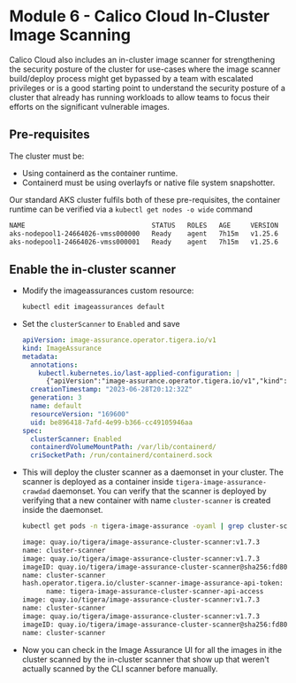# Module 6 - Calico Cloud In-Cluster Image Scanning

Calico Cloud also includes an in-cluster image scanner for strengthening the security posture of the cluster for use-cases where the image scanner build/deploy process might get bypassed by a team with escalated privileges or is a good starting point to understand the security posture of a cluster that already has running workloads to allow teams to focus their efforts on the significant vulnerable images. 

## Pre-requisites

The cluster must be:

- Using containerd as the container runtime.
- Containerd must be using overlayfs or native file system snapshotter.

Our standard AKS cluster fulfils both of these pre-requisites, the container runtime can be verified via a ```kubectl get nodes -o wide``` command

```bash                                                                                                                                                                                                     ☸️  aks-shift-left-workshop22:24:05
NAME                                STATUS   ROLES   AGE     VERSION   INTERNAL-IP    EXTERNAL-IP   OS-IMAGE             KERNEL-VERSION      CONTAINER-RUNTIME
aks-nodepool1-24664026-vmss000000   Ready    agent   7h15m   v1.25.6   10.224.0.103   <none>        Ubuntu 22.04.2 LTS   5.15.0-1040-azure   containerd://1.7.1+azure-1
aks-nodepool1-24664026-vmss000001   Ready    agent   7h15m   v1.25.6   10.224.0.4     <none>        Ubuntu 22.04.2 LTS   5.15.0-1040-azure   containerd://1.7.1+azure-1
```

## Enable the in-cluster scanner

- Modify the imageassurances custom resource:

  ```bash
  kubectl edit imageassurances default
  ```

- Set the ```clusterScanner``` to ```Enabled``` and save

  ```yaml
  apiVersion: image-assurance.operator.tigera.io/v1
  kind: ImageAssurance
  metadata:
    annotations:
      kubectl.kubernetes.io/last-applied-configuration: |
        {"apiVersion":"image-assurance.operator.tigera.io/v1","kind":"ImageAssurance","metadata":{"annotations":{},"name":"default"},"spec":null}
    creationTimestamp: "2023-06-28T20:12:32Z"
    generation: 3
    name: default
    resourceVersion: "169600"
    uid: be896418-7afd-4e99-b366-cc49105946aa
  spec:
    clusterScanner: Enabled
    containerdVolumeMountPath: /var/lib/containerd/
    criSocketPath: /run/containerd/containerd.sock
  ```

- This will deploy the cluster scanner as a daemonset in your cluster. The scanner is deployed as a container inside ```tigera-image-assurance-crawdad``` daemonset. You can verify that the scanner is deployed by verifying that a new container with name ```cluster-scanner``` is created inside the daemonset.

  ```bash
  kubectl get pods -n tigera-image-assurance -oyaml | grep cluster-scanner
  ```

  ```bash
  image: quay.io/tigera/image-assurance-cluster-scanner:v1.7.3
  name: cluster-scanner
  image: quay.io/tigera/image-assurance-cluster-scanner:v1.7.3
  imageID: quay.io/tigera/image-assurance-cluster-scanner@sha256:fd80425f7b1ebbf7b7124f2fe6fe319ddd3f471c86ccc8299233494db6bf1dd0
  name: cluster-scanner
  hash.operator.tigera.io/cluster-scanner-image-assurance-api-token: 5bd5d673f525a796e5854602a18c74a596b531d0
        name: tigera-image-assurance-cluster-scanner-api-access
  image: quay.io/tigera/image-assurance-cluster-scanner:v1.7.3
  name: cluster-scanner
  image: quay.io/tigera/image-assurance-cluster-scanner:v1.7.3
  imageID: quay.io/tigera/image-assurance-cluster-scanner@sha256:fd80425f7b1ebbf7b7124f2fe6fe319ddd3f471c86ccc8299233494db6bf1dd0
  name: cluster-scanner
  ```

- Now you can check in the Image Assurance UI for all the images in ithe cluster scanned by the in-cluster scanner that show up that weren't actually scanned by the CLI scanner before manually.